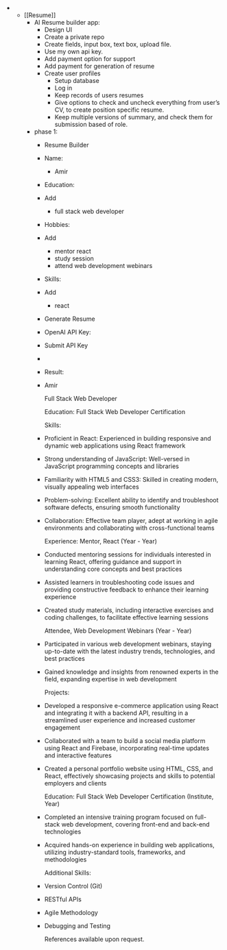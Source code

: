 -
	- [[Resume]]
		- AI Resume builder app:
			- Design UI
			- Create a private repo
			- Create fields, input box, text box, upload file.
			- Use my own api key.
			- Add payment option for support
			- Add payment for generation of resume
			- Create user profiles
				- Setup database
				- Log in
				- Keep records of users resumes
				- Give options to check and uncheck everything from user’s CV, to create position specific resume.
				- Keep multiple versions of summary, and check them for submission based of role.
		- phase 1:
			- Resume Builder
			- Name:
				- Amir
			- Education:
			- Add
				- full stack web developer
			- Hobbies:
			- Add
				- mentor react
				- study session
				- attend web development webinars
			- Skills:
			- Add
				- react
			- Generate Resume
			- OpenAI API Key:
			- Submit API Key
			-
			- Result:
			- Amir
			  
			  Full Stack Web Developer
			  
			  Education: Full Stack Web Developer Certification
			  
			  Skills:
			- Proficient in React: Experienced in building responsive and dynamic web applications using React framework
			- Strong understanding of JavaScript: Well-versed in JavaScript programming concepts and libraries
			- Familiarity with HTML5 and CSS3: Skilled in creating modern, visually appealing web interfaces
			- Problem-solving: Excellent ability to identify and troubleshoot software defects, ensuring smooth functionality
			- Collaboration: Effective team player, adept at working in agile environments and collaborating with cross-functional teams
			  
			  Experience:
			  Mentor, React (Year - Year)
			- Conducted mentoring sessions for individuals interested in learning React, offering guidance and support in understanding core concepts and best practices
			- Assisted learners in troubleshooting code issues and providing constructive feedback to enhance their learning experience
			- Created study materials, including interactive exercises and coding challenges, to facilitate effective learning sessions
			  
			  Attendee, Web Development Webinars (Year - Year)
			- Participated in various web development webinars, staying up-to-date with the latest industry trends, technologies, and best practices
			- Gained knowledge and insights from renowned experts in the field, expanding expertise in web development
			  
			  Projects:
			- Developed a responsive e-commerce application using React and integrating it with a backend API, resulting in a streamlined user experience and increased customer engagement
			- Collaborated with a team to build a social media platform using React and Firebase, incorporating real-time updates and interactive features
			- Created a personal portfolio website using HTML, CSS, and React, effectively showcasing projects and skills to potential employers and clients
			  
			  Education:
			  Full Stack Web Developer Certification (Institute, Year)
			- Completed an intensive training program focused on full-stack web development, covering front-end and back-end technologies
			- Acquired hands-on experience in building web applications, utilizing industry-standard tools, frameworks, and methodologies
			  
			  Additional Skills:
			- Version Control (Git)
			- RESTful APIs
			- Agile Methodology
			- Debugging and Testing
			  
			  References available upon request.